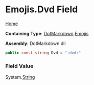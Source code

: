 # Emojis\.Dvd Field

[Home](../../../README.md)

**Containing Type**: [DotMarkdown](../../README.md)\.[Emojis](../README.md)

**Assembly**: DotMarkdown\.dll

```csharp
public const string Dvd = ":dvd:"
```

### Field Value

System\.[String](https://docs.microsoft.com/en-us/dotnet/api/system.string)